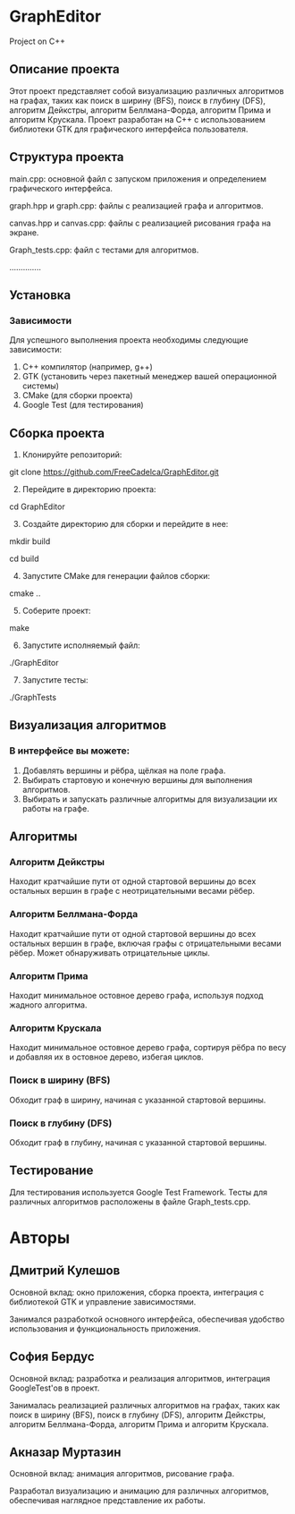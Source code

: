 # GraphEditor
Project on C++

## **Описание проекта**

Этот проект представляет собой визуализацию различных алгоритмов на графах, таких как поиск в ширину (BFS), поиск в глубину (DFS), алгоритм Дейкстры, алгоритм Беллмана-Форда, алгоритм Прима и алгоритм Крускала. Проект разработан на C++ с использованием библиотеки GTK для графического интерфейса пользователя.

## Структура проекта

main.cpp: основной файл с запуском приложения и определением графического интерфейса.

graph.hpp и graph.cpp: файлы с реализацией графа и алгоритмов.

canvas.hpp и canvas.cpp: файлы с реализацией рисования графа на экране.

Graph_tests.cpp: файл с тестами для алгоритмов.

..............

## Установка

### Зависимости

Для успешного выполнения проекта необходимы следующие зависимости:

1. C++ компилятор (например, g++)
2. GTK (установить через пакетный менеджер вашей операционной системы)
3. CMake (для сборки проекта)
4. Google Test (для тестирования)

## Сборка проекта

1. Клонируйте репозиторий:

git clone https://github.com/FreeCadelca/GraphEditor.git

2. Перейдите в директорию проекта:

cd GraphEditor

3. Создайте директорию для сборки и перейдите в нее:

mkdir build

cd build

4. Запустите CMake для генерации файлов сборки:

cmake ..

5. Соберите проект:

make

6. Запустите исполняемый файл:

./GraphEditor

7. Запустите тесты:

./GraphTests

## Визуализация алгоритмов

### В интерфейсе вы можете:

1. Добавлять вершины и рёбра, щёлкая на поле графа.
2. Выбирать стартовую и конечную вершины для выполнения алгоритмов.
3. Выбирать и запускать различные алгоритмы для визуализации их работы на графе.

## Алгоритмы

### Алгоритм Дейкстры

Находит кратчайшие пути от одной стартовой вершины до всех остальных вершин в графе с неотрицательными весами рёбер.

### Алгоритм Беллмана-Форда

Находит кратчайшие пути от одной стартовой вершины до всех остальных вершин в графе, включая графы с отрицательными весами рёбер. Может обнаруживать отрицательные циклы.

### Алгоритм Прима

Находит минимальное остовное дерево графа, используя подход жадного алгоритма.

### Алгоритм Крускала

Находит минимальное остовное дерево графа, сортируя рёбра по весу и добавляя их в остовное дерево, избегая циклов.

### Поиск в ширину (BFS)

Обходит граф в ширину, начиная с указанной стартовой вершины.

### Поиск в глубину (DFS)

Обходит граф в глубину, начиная с указанной стартовой вершины.

## Тестирование

Для тестирования используется Google Test Framework. Тесты для различных алгоритмов расположены в файле Graph_tests.cpp.

# Авторы

## Дмитрий Кулешов

Основной вклад: окно приложения, сборка проекта, интеграция с библиотекой GTK и управление зависимостями.

Занимался разработкой основного интерфейса, обеспечивая удобство использования и функциональность приложения.

## София Бердус

Основной вклад: разработка и реализация алгоритмов, интеграция GoogleTest'ов в проект.

Занималась реализацией различных алгоритмов на графах, таких как поиск в ширину (BFS), поиск в глубину (DFS), алгоритм Дейкстры, алгоритм Беллмана-Форда, алгоритм Прима и алгоритм Крускала.

## Акназар Муртазин

Основной вклад: анимация алгоритмов, рисование графа.

Разработал визуализацию и анимацию для различных алгоритмов, обеспечивая наглядное представление их работы.